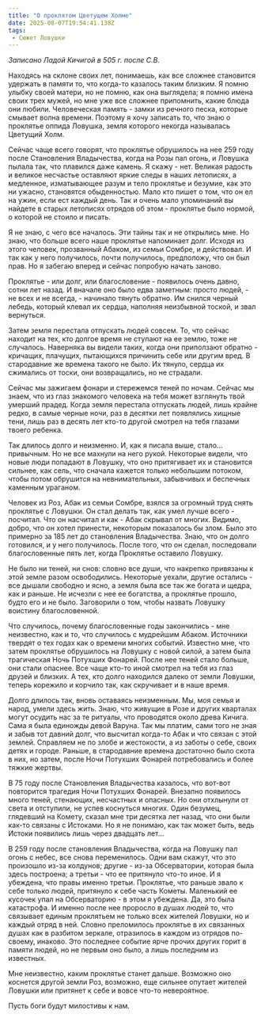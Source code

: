 ```yaml
---
title: "О проклятом Цветущем Холме"
date: 2025-08-07T19:54:41.138Z
tags:
 - Сюжет Ловушки
---
```


*Записано Ладой Кичигой в 505 г. после С.В.*

Находясь на склоне своих лет, понимаешь, как все сложнее становится
удержать в памяти то, что когда-то казалось таким близким. Я помню
улыбку своей матери, но не помню, как она выглядела; я помню имена своих
трех мужей, но мне уже все сложнее припомнить, какие блюда они любили.
Человеческая память - замки из речного песка, которые смывает волна
времени. Поэтому я хочу записать то, что знаю о проклятье оппида
Ловушка, земля которого некогда называлась Цветущий Холм.

Сейчас чаще всего говорят, что проклятье обрушилось на нее 259 году
после Становления Владычества, когда на Розы пал огонь, и Ловушка пылала
так, что плавился даже камень. Я скажу - нет. Великая радость и великое
несчастье оставляют яркие следы в наших летописях, а медленное,
изматывающее разум и тело проклятье и безумие, как это ни ужасно,
становятся обыденностью. Мало кто пишет о том, что он ел на ужин, если
ест каждый день. Так и очень мало упоминаний вы найдете в старых
летописях отрядов об этом - проклятье было нормой, о которой не стоило и
писать.

Я не знаю, с чего все началось. Эти тайны так и не открылись мне. Но
знаю, что больше всего наше проклятье напоминает долг. Исходя из этого
человек, прозванный Абаком, из семьи Сомбре, и действовал. И так как у
него получилось, почти получилось, предположу, что он был прав. Но я
забегаю вперед и сейчас попробую начать заново.

Проклятье - или долг, или благословение - появилось очень давно, сотни
лет назад. И вначале оно было едва заметным: просто людей, - не всех и
не всегда, - начинало тянуть обратно. Им снился черный лебедь, который
клевал их сердца, наполняя неизбывной тоской, и звал вернуться.

Затем земля перестала отпускать людей совсем. То, что сейчас находит на
тех, кто долгое время не ступают на ее землю, тоже не случалось.
Наверняка вы видели таких, когда они приползают обратно - кричащих,
плачущих, пытающихся причинить себе или другим вред. В стародавние же
времена такого не было. Их тянуло, сердца их сжимались от тоски, они
возвращались, но не страдали.

Сейчас мы зажигаем фонари и стережемся теней по ночам. Сейчас мы знаем,
что из глаз знакомого человека на тебя может взглянуть твой умерший
прадед. Когда земля перестала отпускать людей, лишь крайне редко, в
самые черные ночи, раз в десятки лет появлялись хищные тени, лишь раз в
десять лет кто-то другой смотрел на тебя глазами твоего ребенка.

Так длилось долго и неизменно. И, как я писала выше, стало… привычным.
Но не все махнули на него рукой. Некоторые видели, что новые люди
попадают в Ловушку, что оно притягивает их и становится сильнее, как
сель, что сначала кажется только небольшим потоком, чтобы потом
обрушится на невнимательных, забывчивых и беспечных каменным ураганом.

Человек из Роз, Абак из семьи Сомбре, взялся за огромный труд снять
проклятье с Ловушки. Он стал делать так, как умел лучше всего -
посчитал. Что он насчитал и как - Абак скрывал от многих. Видимо, добро,
что он хотел принести, некоторым показалось бы злом. Было это примерно
за 185 лет до становления Владычества. Знаю, что он долго готовился, и у
него получилось. После того, что он сделал, последовали благословенные
пять лет, когда Проклятье оставило Ловушку.

Не было ни теней, ни снов: словно все души, что накрепко привязаны к
этой земле разом освободились. Некоторые уехали, другие остались - все
дышали свободно и ясно, а земля была все так же богата и щедра, как и
раньше. Не исчезли с нее ее богатства, а проклятье прошло, будто его и
не было. Заговорили о том, чтобы назвать Ловушку воистину
благословенной.

Что случилось, почему благословенные годы закончились - мне неизвестно,
как и то, что случилось с мудрейшим Абаком. Источники твердят о тех
годах как о времени многих событий. Известно мне, что затем проклятье
обрушилось на Ловушку с новой силой, а затем была трагическая Ночь
Потухших Фонарей. После нее теней стало больше, они стали опаснее. Все
чаще кто-то иной смотрел на тебя из глаз друзей и близких. А тех, кто
долго находился далеко от земли Ловушки, теперь корежило и корчило так,
как скручивает и в наше время.

Долго длилось так, вновь оставаясь неизменным. Мы, моя семья и народ,
умели здесь жить. Знаю, что живущие в Розе и других кварталах могут
осудить нас за те ритуалы, что проводятся около древа Кичига. Сама я
была единожды девой Варуна. Так мы платим, сами того не зная и забыв тот
давний долг, что высчитал когда-то Абак и что связан с этой землей.
Справляем не по злобе и жестокости, а из заботы о себе, своих детях и
городе. Раньше, в стародавние времена достаточно было скота в них, но
затем, после Ночи Потухших Фонарей потребовались и более тяжкие жертвы.

В 75 году после Становления Владычества казалось, что вот-вот повторится
трагедия Ночи Потухших Фонарей. Внезапно появилось много теней,
стенающих, несчастных и опасных. Но они отхлынули от света и отступили,
не успев коснуться многих. Один безумец, глядевший на Комету, сказал мне
три десятка лет назад, что они были как-то связаны с Истоками. Но я не
понимаю, как так может быть, ведь Истоки появились лишь через двадцать
лет…

В 259 году после становления Владычества, когда на Ловушку пал огонь с
небес, все снова переменилось. Одни вам скажут, что это произошло из-за
колдунов; другие - из-за Обсерватории, которая была здесь построена; а
третьи - что ее притянуло что-то иное. И я убеждена, что правы именно
третьи. Проклятье, что раньше звало к себе только людей, притянуло к
себе часть Кометы. Маленький ее кусочек упал на Обсерваторию - в этом я
убеждена. Да, это была катастрофа. И именно после нее проросло в душах
людей то, что связывает единым проклятьем не только всех жителей
Ловушки, но и каждый отряд в ней. Словно преломилось проклятье в их
связанных душах как в разбитом зеркале, отразилось в каждом из отрядов
по-своему, инаково. Это последнее событие ярче прочих других горит в
памяти людей, но не первым оно было, а лишь последним из известных.

Мне неизвестно, каким проклятье станет дальше. Возможно оно коснется
другой земли Роз, возможно, еще сильнее опутает жителей Ловушки или
притянет к себе и вовсе что-то невероятное.

Пусть боги будут милостивы к нам.
